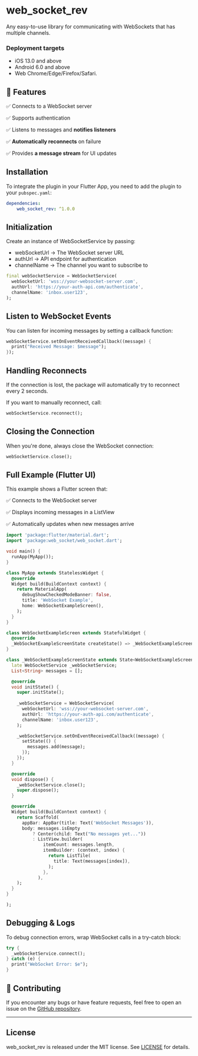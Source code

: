 # web_socket_rev

Any easy-to-use library for communicating with WebSockets
  that has multiple channels.

### Deployment targets

- iOS 13.0 and above
- Android 6.0 and above
- Web Chrome/Edge/Firefox/Safari.

## 🚀 Features

✅ Connects to a WebSocket server  

✅ Supports authentication  

✅ Listens to messages and **notifies listeners**  

✅ **Automatically reconnects** on failure  

✅ Provides **a message stream** for UI updates  

## Installation

To integrate the plugin in your Flutter App, you need
to add the plugin to your `pubspec.yaml`:

```yaml
dependencies:
    web_socket_rev: ^1.0.0
```


## Initialization

Create an instance of WebSocketService by passing:

- webSocketUrl → The WebSocket server URL
- authUrl → API endpoint for authentication
- channelName → The channel you want to subscribe to

```dart
final webSocketService = WebSocketService(
  webSocketUrl: 'wss://your-websocket-server.com', 
  authUrl: 'https://your-auth-api.com/authenticate',
  channelName: 'inbox.user123',
);

```

## Listen to WebSocket Events

You can listen for incoming messages by setting a callback function:


```dart
webSocketService.setOnEventReceivedCallback((message) {
  print("Received Message: $message");
});

```

## Handling Reconnects

If the connection is lost, the package will automatically try to reconnect every 2 seconds.

If you want to manually reconnect, call:


```dart
webSocketService.reconnect();

```

## Closing the Connection

When you're done, always close the WebSocket connection:


```dart
webSocketService.close();

```
## Full Example (Flutter UI)

This example shows a Flutter screen that:

✅ Connects to the WebSocket server

✅ Displays incoming messages in a ListView

✅ Automatically updates when new messages arrive

```dart
import 'package:flutter/material.dart';
import 'package:web_socket/web_socket.dart';

void main() {
  runApp(MyApp());
}

class MyApp extends StatelessWidget {
  @override
  Widget build(BuildContext context) {
    return MaterialApp(
      debugShowCheckedModeBanner: false,
      title: 'WebSocket Example',
      home: WebSocketExampleScreen(),
    );
  }
}

class WebSocketExampleScreen extends StatefulWidget {
  @override
  _WebSocketExampleScreenState createState() => _WebSocketExampleScreenState();
}

class _WebSocketExampleScreenState extends State<WebSocketExampleScreen> {
  late WebSocketService _webSocketService;
  List<String> messages = [];

  @override
  void initState() {
    super.initState();
    
    _webSocketService = WebSocketService(
      webSocketUrl: 'wss://your-websocket-server.com',
      authUrl: 'https://your-auth-api.com/authenticate',
      channelName: 'inbox.user123',
    );

    _webSocketService.setOnEventReceivedCallback((message) {
      setState(() {
        messages.add(message);
      });
    });
  }

  @override
  void dispose() {
    _webSocketService.close();
    super.dispose();
  }

  @override
  Widget build(BuildContext context) {
    return Scaffold(
      appBar: AppBar(title: Text('WebSocket Messages')),
      body: messages.isEmpty
          ? Center(child: Text("No messages yet..."))
          : ListView.builder(
              itemCount: messages.length,
              itemBuilder: (context, index) {
                return ListTile(
                  title: Text(messages[index]),
                );
              },
            ),
    );
  }
}

);

```

## Debugging & Logs

To debug connection errors, wrap WebSocket calls in a try-catch block:


```dart
try {
  _webSocketService.connect();
} catch (e) {
  print("WebSocket Error: $e");
}


```


## **🤝 Contributing**

If you encounter any bugs or have feature requests, feel free to open an issue on the [GitHub repository](https://github.com/JITHIN665/web_socket_rev).

---



## License

web_socket_rev is released under the MIT license. See [LICENSE](https://github.com/JITHIN665/web_socket_rev/blob/main/LICENSE) for details.
